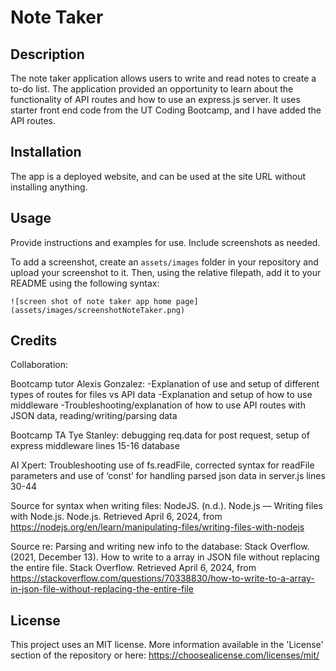# Note Taker 

## Description
The note taker application allows users to write and read notes to create a to-do list. The application provided an opportunity to learn about the functionality of API routes and how to use an express.js server. It uses starter front end code from the UT Coding Bootcamp, and I have added the API routes.


## Installation

The app is a deployed website, and can be used at the site URL without installing anything.

## Usage

Provide instructions and examples for use. Include screenshots as needed.

To add a screenshot, create an `assets/images` folder in your repository and upload your screenshot to it. Then, using the relative filepath, add it to your README using the following syntax:

    ![screen shot of note taker app home page](assets/images/screenshotNoteTaker.png)


## Credits

Collaboration:

Bootcamp tutor Alexis Gonzalez: 
-Explanation of use and setup of different types of routes for files vs API data
-Explanation and setup of how to use middleware
-Troubleshooting/explanation of how to use API routes with JSON data, reading/writing/parsing data

Bootcamp TA Tye Stanley: debugging req.data for post request, setup of express middleware lines 15-16 database

AI Xpert:
Troubleshooting use of fs.readFile, corrected syntax for readFile parameters and use of ‘const’ for handling parsed json data in server.js lines 30-44

Source for syntax when writing files:
NodeJS. (n.d.). Node.js — Writing files with Node.js. Node.js. Retrieved April 6, 2024, from https://nodejs.org/en/learn/manipulating-files/writing-files-with-nodejs

Source re: Parsing and writing new info to the database:
Stack Overflow. (2021, December 13). How to write to a array in JSON file without replacing the entire file. Stack Overflow. Retrieved April 6, 2024, from https://stackoverflow.com/questions/70338830/how-to-write-to-a-array-in-json-file-without-replacing-the-entire-file



## License

This project uses an MIT license. More information available in the 'License' section of the repository or here: https://choosealicense.com/licenses/mit/ 
